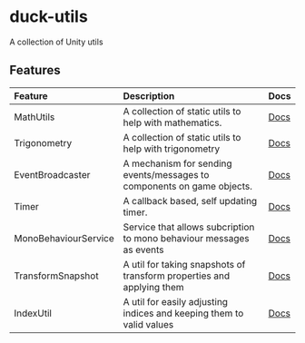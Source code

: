 # duck-utils
A collection of Unity utils

## Features
| Feature       | Description | Docs  |
|:------------- |:------------| :-----|
| MathUtils | A collection of static utils to help with mathematics. | [Docs](Docs/MathUtils.md) |
| Trigonometry | A collection of static utils to help with trigonometry | [Docs](Docs/Trigonometry.md) |
| EventBroadcaster | A mechanism for sending events/messages to components on game objects. | [Docs](Docs/EventBroadcaster.md) |
| Timer | A callback based, self updating timer. | [Docs](Docs/Timer.md) |
| MonoBehaviourService | Service that allows subcription to mono behaviour messages as events | [Docs](Docs/MonoBehaviourService.md) |
| TransformSnapshot | A util for taking snapshots of transform properties and applying them | [Docs](Docs/TransformSnapshot.md) |
| IndexUtil | A util for easily adjusting indices and keeping them to valid values | [Docs](Docs/IndexUtil.md) |
